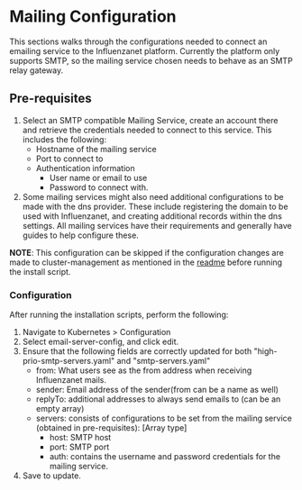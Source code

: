 # Mailing Configuration

This sections walks through the configurations needed to connect an emailing service to the Influenzanet platform. Currently the platform only supports SMTP, so the mailing service chosen needs to behave as an SMTP relay gateway.

## Pre-requisites

1. Select an SMTP compatible Mailing Service, create an account there and retrieve the credentials needed to connect to this service. This includes the following:
    - Hostname of the mailing service
    - Port to connect to
    - Authentication information
        - User name or email to use
        - Password to connect with.
2. Some mailing services might also need additional configurations to be made with the dns provider. These include registering the domain to be used with Influenzanet, and creating additional records within the dns settings. All mailing services have their requirements and generally have guides to help configure these.

**NOTE**: This configuration can be skipped if the configuration changes are made to cluster-management as mentioned in the [readme](https://github.com/influenzanet/cluster-management/blob/master/README.md) before running the install script.

### Configuration

After running the installation scripts, perform the following: 
1. Navigate to Kubernetes > Configuration
2. Select email-server-config, and click edit.
3. Ensure that the following fields are correctly updated for both "high-prio-smtp-servers.yaml" and "smtp-servers.yaml"
    - from: What users see as the from address when receiving Influenzanet mails.
    - sender: Email address of the sender(from can be a name as well)
    - replyTo: additional addresses to always send emails to (can be an empty array)
    - servers: consists of configurations to be set from the mailing service (obtained in pre-requisites): [Array type]
        - host: SMTP host
        - port: SMTP port
        - auth: contains the username and password credentials for the mailing service.
4. Save to update.